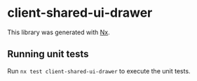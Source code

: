 # client-shared-ui-drawer

This library was generated with [Nx](https://nx.dev).

## Running unit tests

Run `nx test client-shared-ui-drawer` to execute the unit tests.
